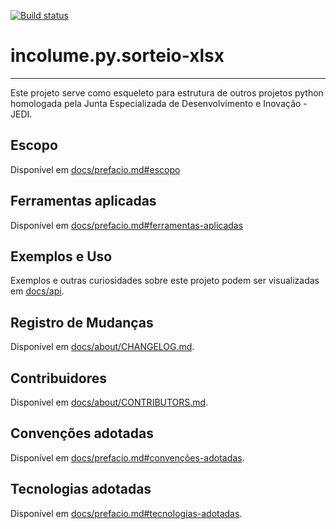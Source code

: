 [![Build status](https://ci.appveyor.com/api/projects/status/hoyjc2o3dyafxmfw?svg=true)](https://ci.appveyor.com/project/britodfbr/incolume-py-sorteio-xlsx)


# incolume.py.sorteio-xlsx

---
Este projeto serve como esqueleto para estrutura de outros projetos python
homologada pela Junta Especializada de Desenvolvimento e Inovação - JEDI.


## Escopo
Disponível em [docs/prefacio.md#escopo](docs/prefacio.md#escopo)


## Ferramentas aplicadas
Disponível em [docs/prefacio.md#ferramentas-aplicadas](docs/prefacio.md#ferramentas-aplicadas)


## Exemplos e Uso
Exemplos e outras curiosidades sobre este projeto podem
ser visualizadas em [docs/api](docs/api/index.md).


## Registro de Mudanças ##
Disponível em [docs/about/CHANGELOG.md](docs/about/CHANGELOG.md).


## Contribuidores ##
Disponível em [docs/about/CONTRIBUTORS.md](docs/about/CONTRIBUTORS.md).


## Convenções adotadas
Disponível em [docs/prefacio.md#convenções-adotadas](docs/prefacio.md#convenções-adotadas).


## Tecnologias adotadas
Disponível em [docs/prefacio.md#tecnologias-adotadas](docs/prefacio.md#tecnologias-adotadas).
